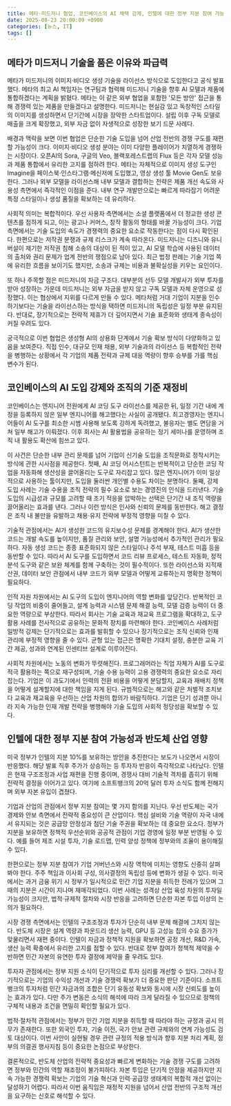 ```yaml
---
title: 메타·미드저니 협업, 코인베이스의 AI 채택 강제, 인텔에 대한 정부 지분 참여 가능성
date: 2025-08-23 20:00:09 +0900
categories: [뉴스, IT]
tags: []
---
```


## 메타가 미드저니 기술을 품은 이유와 파급력

메타가 미드저니의 이미지·비디오 생성 기술을 라이선스 방식으로 도입한다고 공식 발표했다. 메타의 최고 AI 책임자는 연구팀과 협력해 미드저니 기술을 향후 AI 모델과 제품에 통합하겠다는 계획을 밝혔다. 메타는 이 같은 외부 협업을 포함한 '모든 방안' 접근을 통해 경쟁력 있는 제품을 만들겠다고 설명한다. 미드저니는 현실감 있고 독창적인 스타일의 이미지를 생성하면서 단기간에 시장을 장악한 스타트업이다. 설립 이후 구독 모델로 매출을 크게 확장했고, 외부 자금 없이 자생적으로 성장한 보기 드문 사례다.

배경과 맥락을 보면 이번 협업은 단순한 기술 도입을 넘어 산업 전반의 경쟁 구도를 재편할 가능성이 크다. 이미지·비디오 생성 분야는 이미 다양한 플레이어가 치열하게 경쟁하는 시장이다. 오픈AI의 Sora, 구글의 Veo, 블랙포레스트랩의 Flux 등은 각자 모델 성능과 제품 통합에서 유리한 고지를 점하려 한다. 메타는 자체적으로 이미지 생성 도구인 Imagine을 페이스북·인스타그램·메신저에 도입했고, 영상 생성 툴 Movie Gen도 보유한다. 그러나 외부 모델을 라이선스해 내부 모델과 결합하는 전략은 제품 개선 속도와 사용성 측면에서 즉각적인 이점을 준다. 내부 연구 개발만으로는 빠르게 따라잡기 어려운 특정 스타일이나 생성 품질을 확보하는 데 유리하다.

사회적 의미는 복합적이다. 우선 사용자 측면에서는 소셜 플랫폼에서 더 정교한 생성 콘텐츠를 접하게 되고, 이는 광고나 커머스, 창작 활동의 형태를 바꿀 가능성이 크다. 기업 측면에서는 기술 도입의 속도가 경쟁력의 중요한 요소로 작동한다는 점이 다시 확인된다. 한편으로는 저작권 분쟁과 규제 리스크가 계속 따라온다. 미드저니는 디즈니와 유니버설이 제기한 저작권 침해 소송의 대상이 된 적이 있고, AI 모델 학습에 사용된 데이터의 출처와 권리 문제가 업계 전반의 쟁점으로 남아 있다. 최근 법정 판례는 기술 기업 쪽에 유리한 흐름을 보이기도 했지만, 소송과 규제는 비용과 불확실성을 키우는 요인이다.

또 하나 주목할 점은 미드저니의 자금 구조다. 대부분의 선두 모델 개발사가 외부 투자를 받아 성장하는 가운데 미드저니는 외부 자금을 받지 않고 구독 모델과 자체 운영으로 성장했다. 이는 협상에서 지위를 다르게 만들 수 있다. 메타처럼 거대 기업이 지분을 인수하기보다는 기술을 라이선스하는 방식을 택하면 미드저니의 독립성은 일정 부분 유지된다. 반대로, 장기적으로는 전략적 제휴가 더 깊어지면서 기술 표준화와 생태계 종속성이 커질 우려도 있다.

궁극적으로 이번 협업은 생성형 AI의 상용화 단계에서 기술 확보 방식이 다양화하고 있음을 보여준다. 직접 인수, 대규모 인재 채용, 외부 기술과의 라이선스 등 복합적인 전략을 병행하는 상황에서 각 기업의 제품 전략과 규제 대응 역량이 향후 승부를 가를 핵심 변수가 된다.

## 코인베이스의 AI 도입 강제와 조직의 기준 재정비

코인베이스는 엔지니어 전원에게 AI 코딩 도구 라이선스를 제공한 뒤, 일정 기간 내에 계정을 등록하지 않은 일부 엔지니어를 해고했다는 사실이 공개됐다. 최고경영자는 엔지니어들이 AI 도구를 최소한 시범 사용해 보도록 강하게 독려했고, 불응자는 별도 면담을 거쳐 일부 해고가 이뤄졌다. 이후 회사는 AI 활용법을 공유하는 정기 세미나를 운영하며 조직 내 활용도 확산에 힘쓰고 있다.

이 사건은 단순한 내부 관리 문제를 넘어 기업이 신기술 도입을 조직문화로 정착시키는 방식에 관한 시사점을 제공한다. 첫째, AI 코딩 어시스턴트는 반복적이고 단순한 코딩 작업을 자동화해 생산성을 끌어올리는 도구로 자리잡고 있다. 많은 엔지니어가 이미 일상적으로 사용하는 툴이지만, 도입을 둘러싼 개인별 수용도 차이는 분명하다. 둘째, 강제 도입 사례는 기술 수용을 조직 전략의 필수 요소로 보는 경영진의 인식을 드러낸다. 기술 도입의 시급성과 규모를 고려할 때 조기 적응을 압박하는 선택은 단기간 내 조직 역량을 끌어올리는 효과를 낸다. 그러나 이런 방식은 인사와 신뢰의 문제를 동반한다. 해고 결정은 조직 내 불만을 유발하고 채용·유지 전략에 부정적 영향을 미칠 수 있다.

기술적 관점에서는 AI가 생성한 코드의 유지보수성 문제를 경계해야 한다. AI가 생산한 코드는 개발 속도를 높이지만, 품질 관리와 보안, 설명 가능성에서 추가적인 관리가 필요하다. 자동 생성 코드는 종종 표준화되지 않은 스타일이나 주석 부재, 테스트 미흡 등을 동반할 수 있다. 따라서 AI 도구를 도입하면서 코드 리뷰 프로세스, 테스트 자동화, 정적 분석 도구와 같은 보완 체계를 함께 구축하는 것이 필수적이다. 또한 라이선스와 지적재산권, 데이터 보안 관점에서 내부 코드가 외부 모델과 어떻게 교류하는지 명확한 정책이 필요하다.

인적 자원 차원에서는 AI 도구의 도입이 엔지니어의 역할 변화를 앞당긴다. 반복적인 코딩 작업의 비중이 줄어들고, 설계 능력과 시스템 문제 해결 능력, 모델 검증 능력이 더 중요한 역량으로 부상한다. 따라서 회사는 기술 교육과 재교육 프로그램을 확대하고, 도구 활용 사례를 전사적으로 공유하는 문화적 장치를 마련해야 한다. 코인베이스 사례처럼 일방적 강제는 단기적으로는 효과를 발휘할 수 있으나 장기적으로는 조직 신뢰와 인재 관리에 부정적 영향을 줄 수 있다. 균형 있는 접근은 명확한 기대치 설정, 충분한 교육 기간 제공, 성과와 연계된 인센티브 설계로 이루어진다.

사회적 차원에서는 노동의 변화가 뚜렷해진다. 프로그래머라는 직업 자체가 AI를 도구로 적극 활용하는 쪽으로 재구성되며, 기술 수용 능력이 고용 경쟁력의 중요한 요소로 자리잡는다. 기업은 이 과도기에서 인력의 전환 비용을 어떻게 분담할지, 교육과 재배치 정책을 어떻게 설계할지에 대한 책임을 지게 된다. 규범적으로는 해고와 같은 처벌적 조치보다 교육과 재교육을 우선하는 산업 차원의 합의가 바람직하다. 기업은 단기 성과뿐 아니라 지속 가능한 인재 개발 전략을 병행해야 기술 도입의 사회적 정당성을 확보할 수 있다.

## 인텔에 대한 정부 지분 참여 가능성과 반도체 산업 영향

미국 정부가 인텔의 지분 10%를 보유하는 방안을 추진한다는 보도가 나오면서 시장이 반응했다. 해당 발표 직후 주가가 상승하는 등 투자자 반응이 즉각적으로 나타났다. 인텔은 현재 구조조정과 사업 재편을 진행 중이며, 경쟁사 대비 기술적 격차를 좁히기 위해 전략적 결정을 이어가고 있다. 여기에 소프트뱅크의 20억 달러 투자 소식도 함께 전해지며 외부 자본 유입이 겹쳤다.

기업과 산업의 관점에서 정부 지분 참여는 몇 가지 함의를 지닌다. 우선 반도체는 국가 경제와 안보 측면에서 전략적 중요성이 큰 산업이다. 핵심 설비와 기술 역량이 자국 내에서 유지되는 것은 공급망 안정성과 첨단 기술 주권을 확보하는 데 중요한 요소다. 정부가 지분을 보유하면 정책적 우선순위와 공공적 관점이 기업 경영에 일정 부분 반영될 수 있다. 예를 들어 제조 시설 투자, 기술 로드맵, 인력 양성 정책에 정부와의 조율이 용이해질 수 있다.

한편으로는 정부 지분 참여가 기업 거버넌스와 시장 역학에 미치는 영향도 신중히 살펴봐야 한다. 주주 책임과 이사회 구성, 의사결정의 독립성 등에 변화가 생길 수 있다. 미국에서는 과거 금융 위기 시 정부가 일시적으로 민간 기업 지분을 취득한 전례가 있으며 그때의 지분은 시간이 지나며 재매각되었다. 이번 사례는 성격상 산업 육성 차원의 투자일 가능성이 크지만, 법적·규제적 절차와 시장 반응을 고려하면 단순한 자본 투입 이상의 논의가 필요하다.

시장 경쟁 측면에서는 인텔의 구조조정과 투자가 단순히 내부 문제 해결에 그치지 않는다. 반도체 시장은 설계 역량과 파운드리 생산 능력, GPU 등 고성능 칩의 수요 증가가 맞물리면서 재편 중이다. 인텔이 자금과 정책적 지원을 확보하면 공정 개선, R&D 가속, 생산 능력 확충에서 유리한 고지를 점할 수 있다. 반대로 정부 참여가 정책적 제약을 수반하면 민간 자본의 유연한 투자 결정에 제약을 줄 우려도 있다.

투자자 관점에서는 정부 지원 소식이 단기적으로 투자 심리를 개선할 수 있다. 그러나 장기적으로는 기업의 수익성 개선과 기술 경쟁력 확보가 더 중요한 판단 기준이다. 소프트뱅크의 투자처럼 민간 자금과의 조합은 단기 유동성 확보와 동시에 시장 신뢰도를 높이는 효과가 있다. 다만 주가 변동은 소식의 해석에 따라 크게 달라질 수 있으므로 정책의 구체적 내용과 조건을 면밀히 확인할 필요가 있다.

법적·절차적 관점에서는 정부가 민간 기업 지분을 취득할 때 따라야 하는 규정과 공시 의무가 존재한다. 또한 외국인 투자, 기술 이전, 국가 안보 관련 규제와의 연계 가능성도 검토 대상이다. 이번 사안이 실현될 경우 관련 규정의 적용 방식과 향후 지분 처리 계획, 정부의 의결권 행사지침 등이 중요한 논점으로 부상한다.

결론적으로, 반도체 산업의 전략적 중요성과 빠르게 변화하는 기술 경쟁 구도를 고려하면 정부와 민간의 역할 재조정이 불가피하다. 자본 투입은 단기적 안정을 제공하지만 지속 가능한 경쟁력 확보는 기업의 기술 혁신과 인력·공급망 생태계의 복합적 개선 없이는 달성하기 어렵다. 따라서 이번 움직임은 재정적 지원을 넘어서 산업 전반의 구조적 개선을 요구하는 신호로 해석할 수 있다.